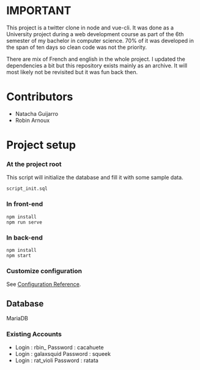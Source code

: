 # IMPORTANT

This project is a twitter clone in node and vue-cli. It was done as a University project during a web development course 
as part of the 6th semester of my bachelor in computer science. 70% of it was developed in the span of ten days so clean code
was not the priority.

There are mix of French and english in the whole project. I updated the dependencies a bit but this repository exists mainly as
an archive. It will most likely not be revisited but it was fun back then. 

# Contributors

- Natacha Guijarro
- Robin Arnoux

# Project setup

### At the project root

This script will initialize the database and fill it with some sample data. 
```
script_init.sql
```
### In front-end

```
npm install
npm run serve
```

### In back-end

```
npm install
npm start
```


### Customize configuration
See [Configuration Reference](https://cli.vuejs.org/config/).

## Database

MariaDB

### Existing Accounts 

* Login : rbin_ Password : cacahuete
* Login : galaxsquid Password : squeek
* Login : rat_violi Password : ratata
